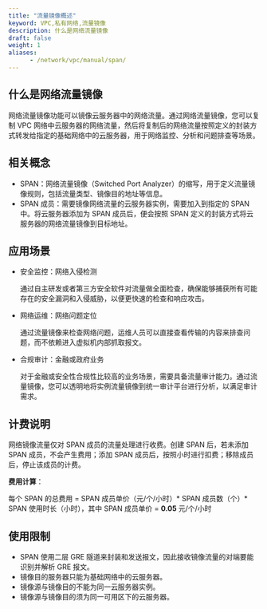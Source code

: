 ```yaml
---
title: "流量镜像概述"
keyword: VPC,私有网络,流量镜像
description: 什么是网络流量镜像
draft: false
weight: 1
aliases:
      - /network/vpc/manual/span/
---
```


## 什么是网络流量镜像

网络流量镜像功能可以镜像云服务器中的网络流量。通过网络流量镜像，您可以复制 VPC 网络中云服务器的网络流量，然后将复制后的网络流量按照定义的封装方式转发给指定的基础网络中的云服务器，用于网络监控、分析和问题排查等场景。


## 相关概念

- SPAN：网络流量镜像（Switched Port Analyzer）的缩写，用于定义流量镜像规则，包括流量类型、镜像目的地址等信息。
- SPAN 成员：需要镜像网络流量的云服务器实例，需要加入到指定的 SPAN 中。将云服务器添加为 SPAN 成员后，便会按照 SPAN 定义的封装方式将云服务器的网络流量镜像到目标地址。

## 应用场景

- 安全监控：网络入侵检测

  通过自主研发或者第三方安全软件对流量做全面检查，确保能够捕获所有可能存在的安全漏洞和入侵威胁，以便更快速的检查和响应攻击。

- 网络运维：网络问题定位

  通过流量镜像来检查网络问题，运维人员可以直接查看传输的内容来排查问题，而不依赖进入虚拟机内部抓取报文。

- 合规审计：金融或政府业务

  对于金融或安全性合规性比较高的业务场景，需要具备流量审计能力。通过流量镜像，您可以透明地将实例流量镜像到统一审计平台进行分析，以满足审计需求。

## 计费说明

网络镜像流量仅对 SPAN 成员的流量处理进行收费。创建 SPAN 后，若未添加 SPAN 成员，不会产生费用；添加 SPAN 成员后，按照小时进行扣费；移除成员后，停止该成员的计费。

**费用计算**：

每个 SPAN 的总费用 = SPAN 成员单价（元/个/小时）* SPAN 成员数（个）* SPAN 使用时长（小时），其中 SPAN 成员单价 = **0.05** 元/个/小时

## 使用限制

- SPAN 使用二层 GRE 隧道来封装和发送报文，因此接收镜像流量的对端要能识别并解析 GRE 报文。
- 镜像目的服务器只能为基础网络中的云服务器。
- 镜像源与镜像目的不能为同一云服务器实例。
- 镜像源与镜像目的须为同一可用区下的云服务器。
